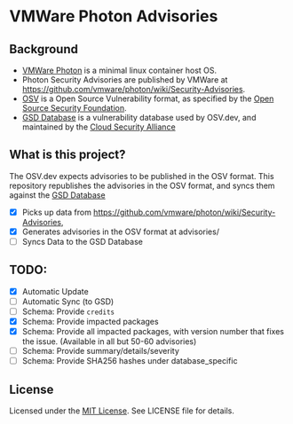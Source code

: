 # VMWare Photon Advisories

## Background

- [VMWare Photon](https://vmware.github.io/photon) is a minimal linux container host OS.
- Photon Security Advisories are published by VMWare at https://github.com/vmware/photon/wiki/Security-Advisories.
- [OSV](https://ossf.github.io/osv-schema/) is a Open Source Vulnerability format, as specified by the [Open Source Security Foundation](https://openssf.org).
- [GSD Database](https://globalsecuritydatabase.org/) is a vulnerability database used by OSV.dev, and maintained by the [Cloud Security Alliance](https://cloudsecurityalliance.org/)

## What is this project?

The OSV.dev expects advisories to be published in the OSV format. This repository
republishes the advisories in the OSV format, and syncs them against the
[GSD Database](https://github.com/cloudsecurityalliance/gsd-database)

- [x] Picks up data from https://github.com/vmware/photon/wiki/Security-Advisories,
- [x] Generates advisories in the OSV format at advisories/
- [ ] Syncs Data to the GSD Database

## TODO:

- [x] Automatic Update
- [ ] Automatic Sync (to GSD)
- [ ] Schema: Provide `credits`
- [x] Schema: Provide impacted packages
- [x] Schema: Provide all impacted packages, with version number that fixes the issue. (Available in all but 50-60 advisories)
- [ ] Schema: Provide summary/details/severity
- [ ] Schema: Provide SHA256 hashes under database_specific

## License

Licensed under the [MIT License](https://nemo.mit-license.org/). See LICENSE file for details.